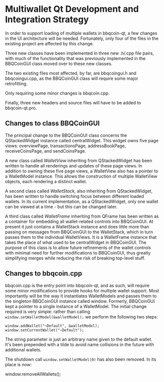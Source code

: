 Multiwallet Qt Development and Integration Strategy
===================================================

In order to support loading of multiple wallets in bbqcoin-qt, a few changes in the UI architecture will be needed.
Fortunately, only four of the files in the existing project are affected by this change.

Three new classes have been implemented in three new .h/.cpp file pairs, with much of the functionality that was previously
implemented in the BBQCoinGUI class moved over to these new classes.

The two existing files most affected, by far, are bbqcoingui.h and bbqcoingui.cpp, as the BBQCoinGUI class will require
some major retrofitting.

Only requiring some minor changes is bbqcoin.cpp.

Finally, three new headers and source files will have to be added to bbqcoin-qt.pro.

Changes to class BBQCoinGUI
---------------------------
The principal change to the BBQCoinGUI class concerns the QStackedWidget instance called centralWidget.
This widget owns five page views: overviewPage, transactionsPage, addressBookPage, receiveCoinsPage, and sendCoinsPage.

A new class called *WalletView* inheriting from QStackedWidget has been written to handle all renderings and updates of
these page views. In addition to owning these five page views, a WalletView also has a pointer to a WalletModel instance.
This allows the construction of multiple WalletView objects, each rendering a distinct wallet.

A second class called *WalletStack*, also inheriting from QStackedWidget, has been written to handle switching focus between
different loaded wallets. In its current implementation, as a QStackedWidget, only one wallet can be viewed at a time -
but this can be changed later.

A third class called *WalletFrame* inheriting from QFrame has been written as a container for embedding all wallet-related
controls into BBQCoinGUI. At present it just contains a WalletStack instance and does little more than passing on messages
from BBQCoinGUI to the WalletStack, which in turn passes them to the individual WalletViews. It is a WalletFrame instance
that takes the place of what used to be centralWidget in BBQCoinGUI. The purpose of this class is to allow future
refinements of the wallet controls with minimal need for further modifications to BBQCoinGUI, thus greatly simplifying
merges while reducing the risk of breaking top-level stuff.

Changes to bbqcoin.cpp
----------------------
bbqcoin.cpp is the entry point into bbqcoin-qt, and as such, will require some minor modifications to provide hooks for
multiple wallet support. Most importantly will be the way it instantiates WalletModels and passes them to the
singleton BBQCoinGUI instance called window. Formerly, BBQCoinGUI kept a pointer to a single instance of a WalletModel.
The initial change required is very simple: rather than calling `window.setWalletModel(&walletModel);` we perform the
following two steps:

	window.addWallet("~Default", &walletModel);
	window.setCurrentWallet("~Default");

The string parameter is just an arbitrary name given to the default wallet. It's been prepended with a tilde to avoid name collisions in the future with additional wallets.

The shutdown call `window.setWalletModel(0)` has also been removed. In its place is now:

window.removeAllWallets();

